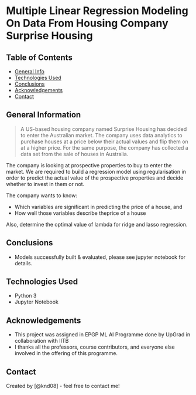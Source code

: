 # Multiple Linear Regression Modeling On Data From Housing Company Surprise Housing



## Table of Contents
* [General Info](#general-information)
* [Technologies Used](#technologies-used)
* [Conclusions](#conclusions)
* [Acknowledgements](#acknowledgements)
* [Contact](#contact)



## General Information
> A US-based housing company named Surprise Housing has decided to enter the Australian market. The company uses data analytics to purchase houses at a price below their actual values and flip them on at a higher price. For the same purpose, the company has collected a data set from the sale of houses in Australia.

The company is looking at prospective properties to buy to enter the market. We are required to build a regression model using regularisation in order to predict the actual value of the prospective properties and decide whether to invest in them or not. 

The company wants to know:
   - Which variables are significant in predicting the price of a house, and
   - How well those variables describe theprice of a house

Also, determine the optimal value of lambda for ridge and lasso regression.



## Conclusions
- Models successfully built & evaluated, please see jupyter notebook for details.



## Technologies Used
- Python 3
- Jupyter Notebook



## Acknowledgements
- This project was assigned in EPGP ML AI Programme done by UpGrad in collaboration with IITB
- I thanks all the professors, course contributors, and everyone else involved in the offering of this programme.


## Contact
Created by [@knd08] - feel free to contact me!

